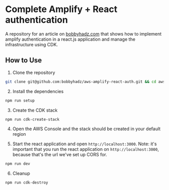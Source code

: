 # Complete Amplify + React authentication

A repository for an article on
[bobbyhadz.com](https://bobbyhadz.com/blog/aws-amplify-react-auth) that shows
how to implement amplify authentication in a react.js application and manage the
infrastructure using CDK.

## How to Use

1. Clone the repository

```bash
git clone git@github.com:bobbyhadz/aws-amplify-react-auth.git && cd aws-amplify-react-auth
```

2. Install the dependencies

```bash
npm run setup
```

3. Create the CDK stack

```bash
npm run cdk-create-stack
```

4. Open the AWS Console and the stack should be created in your default region

5. Start the react application and open `http://localhost:3000`. Note: it's
   important that you run the react application on `http://localhost:3000`,
   because that's the url we've set up CORS for.

```bash
npm run dev
```

6. Cleanup

```bash
npm run cdk-destroy
```
